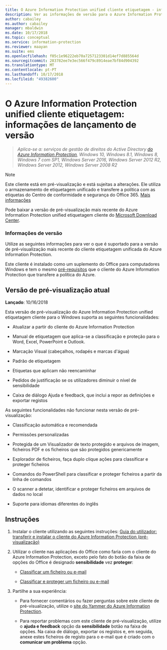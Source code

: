 ```yaml
---
title: O Azure Information Protection unified cliente etiquetagem - informações de lançamento de versão
description: Ver as informações de versão para o Azure Information Protection unified etiquetagem cliente para Windows.
author: cabailey
ms.author: cabailey
manager: mbaldwin
ms.date: 10/17/2018
ms.topic: conceptual
ms.service: information-protection
ms.reviewer: maayan
ms.suite: ems
ms.openlocfilehash: f05c1e96222eb70a7257123301d14ef7d885564d
ms.sourcegitcommit: 283782ee7e3ec566f479c8914eae7bf84d904392
ms.translationtype: MT
ms.contentlocale: pt-PT
ms.lasthandoff: 10/17/2018
ms.locfileid: "49382600"
---
```

# <a name="azure-information-protection-unified-labeling-client-version-release-information"></a>O Azure Information Protection unified cliente etiquetagem: informações de lançamento de versão

>*Aplica-se a: serviços de gestão de direitos do Active Directory [do Azure Information Protection](https://azure.microsoft.com/pricing/details/information-protection), Windows 10, Windows 8.1, Windows 8, Windows 7 com SP1, Windows Server 2016, Windows Server 2012 R2, Windows Server 2012, Windows Server 2008 R2*

> [!NOTE]
> Este cliente está em pré-visualização e está sujeitas a alterações. Ele utiliza o armazenamento de etiquetagem unificado e transfere a política com as etiquetas do Centro de conformidade e segurança do Office 365. [Mais informações](/Office365/SecurityCompliance/sensitivity-labels)

Pode baixar a versão de pré-visualização mais recente do Azure Information Protection unified etiquetagem cliente do [Microsoft Download Center](https://www.microsoft.com/en-us/download/details.aspx?id=57440).

### <a name="release-information"></a>Informações de versão

Utilize as seguintes informações para ver o que é suportado para a versão de pré-visualização mais recente do cliente etiquetagem unificada do Azure Information Protection. 

Este cliente é instalado como um suplemento do Office para computadores Windows e tem o mesmo [pré-requisitos](../requirements.md) que o cliente do Azure Information Protection que transfere a política do Azure.

## <a name="current-preview-version"></a>Versão de pré-visualização atual

**Lançado**: 10/16/2018

Esta versão de pré-visualização do Azure Information Protection unified etiquetagem cliente para o Windows suporta as seguintes funcionalidades: 

- Atualizar a partir do cliente do Azure Information Protection

- Manual de etiquetagem que aplica-se a classificação e proteção para o Word, Excel, PowerPoint e Outlook.

- Marcação Visual (cabeçalhos, rodapés e marcas d'água)

- Padrão de etiquetagem 

- Etiquetas que aplicam não reencaminhar

- Pedidos de justificação se os utilizadores diminuir o nível de sensibilidade

- Caixa de diálogo Ajuda e feedback, que inclui a repor as definições e exportar registos

As seguintes funcionalidades não funcionar nesta versão de pré-visualização:

- Classificação automática e recomendada

- Permissões personalizadas

- Protegida de um Visualizador de texto protegido e arquivos de imagem, ficheiros PDF e os ficheiros que são protegidos genericamente

- Explorador de ficheiros, faça duplo clique ações para classificar e proteger ficheiros

- Comandos do PowerShell para classificar e proteger ficheiros a partir da linha de comandos

- O scanner a detetar, identificar e proteger ficheiros em arquivos de dados no local

- Suporte para idiomas diferentes do inglês

## <a name="instructions"></a>Instruções

1. Instalar o cliente utilizando as seguintes instruções: [Guia do utilizador: transferir e instalar o cliente do Azure Information Protection (pré-visualização)](install-unifiedlabelingclient-app.md) 

2. Utilizar o cliente nas aplicações do Office como faria com o cliente do Azure Information Protection, exceto pelo fato do botão da faixa de opções do Office é designado **sensibilidade** vez **proteger**:
    
    - [Classificar um ficheiro ou e-mail](client-classify.md) 
    
    - [Classificar e proteger um ficheiro ou e-mail](client-classify-protect.md)

3. Partilhe a sua experiência: 
    
    - Para fornecer comentários ou fazer perguntas sobre este cliente de pré-visualização, utilize o [site do Yammer do Azure Information Protection](https://www.yammer.com/AskIPTeam).
    
    - Para reportar problemas com este cliente de pré-visualização, utilize o **ajuda e feedback** opção da **sensibilidade** botão na faixa de opções. Na caixa de diálogo, exportar os registos e, em seguida, anexe estes ficheiros de registo para o e-mail que é criado com o **comunicar um problema** opção. 

